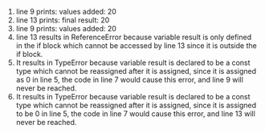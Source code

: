 1. line 9 prints: values added: 20
2. line 13 prints: final result: 20
3. line 9 prints: values added: 20
4. line 13 results in ReferenceError because variable result is only defined in the if block which cannot be accessed by line 13 since it is outside the if block.
5. It results in TypeError because variable result is declared to be a const type which cannot be reassigned after it is assigned, since it is assigned as 0 in line 5, the code in line 7 would cause this error, and line 9 will never be reached.
6. It results in TypeError because variable result is declared to be a const type which cannot be reassigned after it is assigned, since it is assigned to be 0 in line 5, the code in line 7 would cause this error, and line 13 will never be reached.